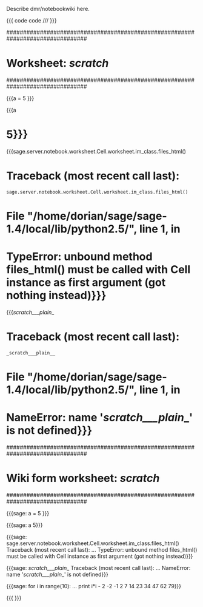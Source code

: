 Describe dmr/notebookwiki here.



{{{
code
code
///
}}}

################################################################################
# Worksheet: _scratch_
################################################################################



{{{a = 5
}}}

{{{a
# 5}}}

{{{sage.server.notebook.worksheet.Cell.worksheet.im_class.files_html()
# Traceback (most recent call last):
    sage.server.notebook.worksheet.Cell.worksheet.im_class.files_html()
#   File "/home/dorian/sage/sage-1.4/local/lib/python2.5/", line 1, in <module>
# TypeError: unbound method files_html() must be called with Cell instance as first argument (got nothing instead)}}}

{{{_scratch___plain__
# Traceback (most recent call last):
    _scratch___plain__
#   File "/home/dorian/sage/sage-1.4/local/lib/python2.5/", line 1, in <module>
# NameError: name '_scratch___plain__' is not defined}}}

################################################################################
# Wiki form worksheet: _scratch_
################################################################################



{{{sage: a = 5
}}}

{{{sage: a
5}}}

{{{sage: sage.server.notebook.worksheet.Cell.worksheet.im_class.files_html()
Traceback (most recent call last):
...
TypeError: unbound method files_html() must be called with Cell instance as first argument (got nothing instead)}}}

{{{sage: _scratch___plain__
Traceback (most recent call last):
...
NameError: name '_scratch___plain__' is not defined}}}

{{{sage: for i in range(10):
...    print i*i - 2
-2
-1
2
7
14
23
34
47
62
79}}}

{{{
}}}
